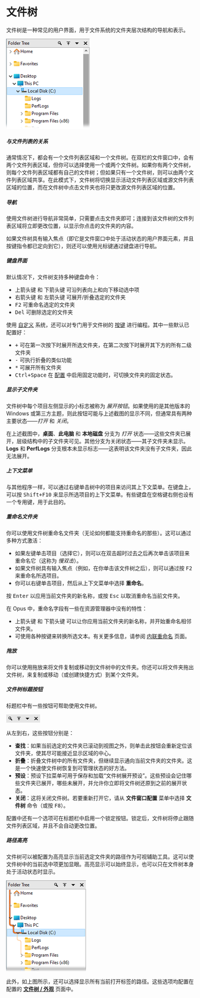 # 文件树

文件树是一种常见的用户界面，用于文件系统的文件夹层次结构的导航和表示。

![](/Manual/images/media/13/tree.png) 

##### 与文件列表的关系

通常情况下，都会有一个文件列表区域和一个文件树。在双栏的文件窗口中，会有两个文件列表区域，但你可以选择使用一个或两个文件树。如果你有两个文件树，则每个文件列表区域都有自己的文件树；但如果只有一个文件树，则可以由两个文件列表区域共享。在此模式下，文件树将切换显示活动文件列表区域或源文件列表区域的位置，而在文件树中点击文件夹也将只更改源文件列表区域的位置。

##### 导航

使用文件树进行导航非常简单，只需要点击文件夹即可；连接到该文件树的文件列表区域将立即更改位置，以显示你点击的文件夹的内容。

如果文件树具有输入焦点（即它是文件窗口中处于活动状态的用户界面元素，并且按键指令都已定向到它），则还可以使用光标键通过键盘进行导航。

##### 键盘界面

默认情况下，文件树支持多种键盘命令：

- <kbd>上箭头键</kbd> 和 <kbd>下箭头键</kbd> 可沿列表向上和向下移动选中项
- <kbd>右箭头键</kbd> 和 <kbd>左箭头键</kbd> 可展开/折叠选定的文件夹
- <kbd>F2</kbd> 可重命名选定的文件夹
- <kbd>Del</kbd> 可删除选定的文件夹

使用 [自定义](/Manual/customize/README.zh.md) 系统，还可以对专门用于文件树的 [按键](/Manual/customize/the_customize_dialog/keys.zh.md) 进行编程。其中一些默认已配置好：

- <kbd>+</kbd> 可在第一次按下时展开所选文件夹，在第二次按下时展开其下方的所有二级文件夹
- <kbd>-</kbd> 可执行折叠的类似功能
- <kbd>\*</kbd> 可展开所有文件夹
- <kbd>Ctrl+Space</kbd> 在 [配置](/Manual/preferences/preferences_categories/folder_tree/expand_collapse/pins.zh.md) 中启用固定功能时，可切换文件夹的固定状态。

##### 显示子文件夹

文件树中每个项目左侧显示的小标志被称为 *展开按钮*。如果使用的是其他版本的 Windows 或第三方主题，则此按钮可能与上述截图的显示不同，但通常具有两种主要状态——*打开* 和 *关闭*。

在上述截图中，**桌面**、**此电脑** 和 **本地磁盘** 分支为 *打开* 状态——这些文件夹已展开，层级结构中的子文件夹可见。其他分支为关闭状态——其子文件夹未显示。**Logs** 和 **PerfLogs** 分支根本未显示标志——这表明该文件夹没有子文件夹，因此无法展开。

##### 上下文菜单

与其他程序一样，可以通过右键单击树中的项目来访问其上下文菜单。在键盘上，可以按 <kbd>Shift+F10</kbd> 来显示所选项目的上下文菜单。有些键盘在空格键右侧也设有一个专用键，用于此目的。

##### 重命名文件夹

你可以使用文件树重命名文件夹（无论如何都能支持重命名的那些）。这可以通过多种方式激活：

- 如果左键单击项目（选择它），则可以在双击超时过去之后再次单击该项目来重命名它（这称为 *慢双击*）。
- 如果文件树具有输入焦点（例如，在你单击该文件树之后），则可以通过按 <kbd>F2</kbd> 来重命名所选项目。
- 你可以右键单击项目，然后从上下文菜单中选择 **重命名**。

按 <kbd>Enter</kbd> 以应用当前文件夹的新名称，或按 <kbd>Esc</kbd> 以取消重命名当前文件夹。

在 Opus 中，重命名字段有一些在资源管理器中没有的特性：

- <kbd>上箭头键</kbd> 和 <kbd>下箭头键</kbd> 可以让你应用当前文件夹的新名称，并开始重命名相邻文件夹。
- 可使用各种按键来转换所选文本。有关更多信息，请参阅 [内联重命名](/Manual/file_operations/renaming_files/inline_rename.zh.md) 页面。

##### 拖放

你可以使用拖放来将文件复制或移动到文件树中的文件夹。你还可以将文件夹拖出文件树，来复制或移动（或创建快捷方式）到某个文件夹。

##### 文件树标题按钮

标题栏中有一些按钮可帮助使用文件树。

![](/Manual/images/media/13/tree_buttons.png) 

从左到右，这些按钮分别是：

- **查找**：如果当前选定的文件夹已滚动到视图之外，则单击此按钮会重新定位该文件夹，使其尽可能接近显示区域的中心。
- **折叠**：折叠文件树中的所有文件夹，但继续显示通向当前文件夹的文件夹。这是一个快速使文件树恢复到可管理状态的好方法。
- **预设**：预设下拉菜单可用于保存和加载“文件树展开预设”。这些预设会记住哪些文件夹已展开，哪些未展开，并允许你立即将文件树还原到之前的展开状态。
- **关闭**：这将关闭文件树。若要重新打开它，请从 **文件窗口配置** 菜单中选择 **文件树** 命令（或按 <kbd>F8</kbd>）。

配置中还有一个选项可在标题栏中启用一个锁定按钮。锁定后，文件树将停止跟随文件列表区域，并且不会自动更改位置。

##### 路径高亮

文件树可以被配置为高亮显示当前选定文件夹的路径作为可视辅助工具。这可以使文件树中的当前选中项更加显眼。高亮显示可以始终显示，也可以只在文件树本身处于活动状态时显示。

![](/Manual/images/media/13/tree_path.png)

此外，如上图所示，还可以选择显示所有当前打开标签的路径。这些选项均配置在配置的 **[文件树 / 外观](/Manual/preferences/preferences_categories/folder_tree/appearance.zh.md)** 页面中。